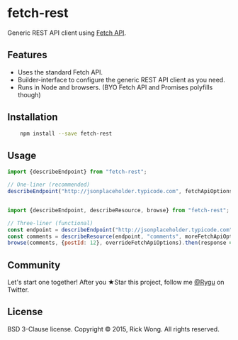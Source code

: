 # fetch-rest

Generic REST API client using [Fetch API](https://github.com/whatwg/fetch).

## Features

- Uses the standard Fetch API.
- Builder-interface to configure the generic REST API client as you need.
- Runs in Node and browsers. (BYO Fetch API and Promises polyfills though)

## Installation

```bash
	npm install --save fetch-rest
```

## Usage

````js
import {describeEndpoint} from "fetch-rest";

// One-liner (recommended)
describeEndpoint("http://jsonplaceholder.typicode.com", fetchApiOptions).describeResource("comments", moreFetchApiOptions).browse({postId: 12}, overrideFetchApiOptions).then(response => response.json()).then(json => console.log(json));


import {describeEndpoint, describeResource, browse} from "fetch-rest";

// Three-liner (functional)
const endpoint = describeEndpoint("http://jsonplaceholder.typicode.com", fetchApiOptions);
const comments = describeResource(endpoint, "comments", moreFetchApiOptions);
browse(comments, {postId: 12}, overrideFetchApiOptions).then(response => response.json()).then(json => console.log(json));

````

## Community

Let's start one together! After you ★Star this project, follow me [@Rygu](https://twitter.com/rygu)
on Twitter.

## License

BSD 3-Clause license. Copyright © 2015, Rick Wong. All rights reserved.

